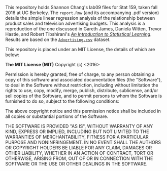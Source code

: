 This repository holds Shannon Chang's lab09 files for Stat 159, taken fall 2016 at UC Berkeley. 
The `report.Rnw` (and its accompanying .pdf version) details the simple linear regression analysis 
of the relationship between product sales and television advertising budgets. This analysis is a 
reproduction of the one discussed in Gareth James, Daniela Witten, Trevor Hastie, and Robert 
Tibshirani's [_An Introduction to Statistical Learning_](http://www-bcf.usc.edu/~gareth/ISL/ISLR%20First%20Printing.pdf). 
Results are based on the [`Advertising.csv`](http://www-bcf.usc.edu/~gareth/ISL/Advertising.csv) 
dataset.   
  
This repository is placed under an MIT License, the details of which are below:  
  
**The MIT License (MIT)**
Copyright (c) <2016> <Shannon Chang>

Permission is hereby granted, free of charge, to any person obtaining a copy of this software and associated documentation files (the "Software"), to deal in the Software without restriction, including without limitation the rights to use, copy, modify, merge, publish, distribute, sublicense, and/or sell copies of the Software, and to permit persons to whom the Software is furnished to do so, subject to the following conditions:

The above copyright notice and this permission notice shall be included in all copies or substantial portions of the Software.

THE SOFTWARE IS PROVIDED "AS IS", WITHOUT WARRANTY OF ANY KIND, EXPRESS OR IMPLIED, INCLUDING BUT NOT LIMITED TO THE WARRANTIES OF MERCHANTABILITY, FITNESS FOR A PARTICULAR PURPOSE AND NONINFRINGEMENT. IN NO EVENT SHALL THE AUTHORS OR COPYRIGHT HOLDERS BE LIABLE FOR ANY CLAIM, DAMAGES OR OTHER LIABILITY, WHETHER IN AN ACTION OF CONTRACT, TORT OR OTHERWISE, ARISING FROM, OUT OF OR IN CONNECTION WITH THE SOFTWARE OR THE USE OR OTHER DEALINGS IN THE SOFTWARE.